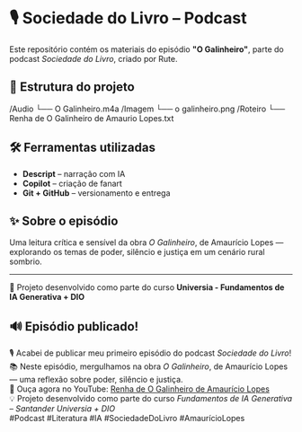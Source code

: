 # 🎙️ Sociedade do Livro – Podcast


Este repositório contém os materiais do episódio **"O Galinheiro"**, parte do podcast *Sociedade do Livro*, criado por Rute.

## 📂 Estrutura do projeto
/Audio └── O Galinheiro.m4a
/Imagem └── o galinheiro.png
/Roteiro └── Renha de O Galinheiro de Amaurio Lopes.txt

## 🛠️ Ferramentas utilizadas
- **Descript** – narração com IA
- **Copilot** – criação de fanart
- **Git + GitHub** – versionamento e entrega

## ✨ Sobre o episódio
Uma leitura crítica e sensível da obra *O Galinheiro*, de Amaurício Lopes — explorando os temas de poder, silêncio e justiça em um cenário rural sombrio.

---

📌 Projeto desenvolvido como parte do curso **Universia - Fundamentos de IA Generativa + DIO**

## 🔊 Episódio publicado!

🎙️ Acabei de publicar meu primeiro episódio do podcast *Sociedade do Livro*!  
📚 Neste episódio, mergulhamos na obra *O Galinheiro*, de Amaurício Lopes — uma reflexão sobre poder, silêncio e justiça.  
🔗 Ouça agora no YouTube: [Renha de O Galinheiro de Amaurício Lopes](https://www.youtube.com/watch?v=jtKFhE_qQag&t=6s)  
💡 Projeto desenvolvido como parte do curso *Fundamentos de IA Generativa – Santander Universia + DIO*  
#Podcast #Literatura #IA #SociedadeDoLivro #AmaurícioLopes
